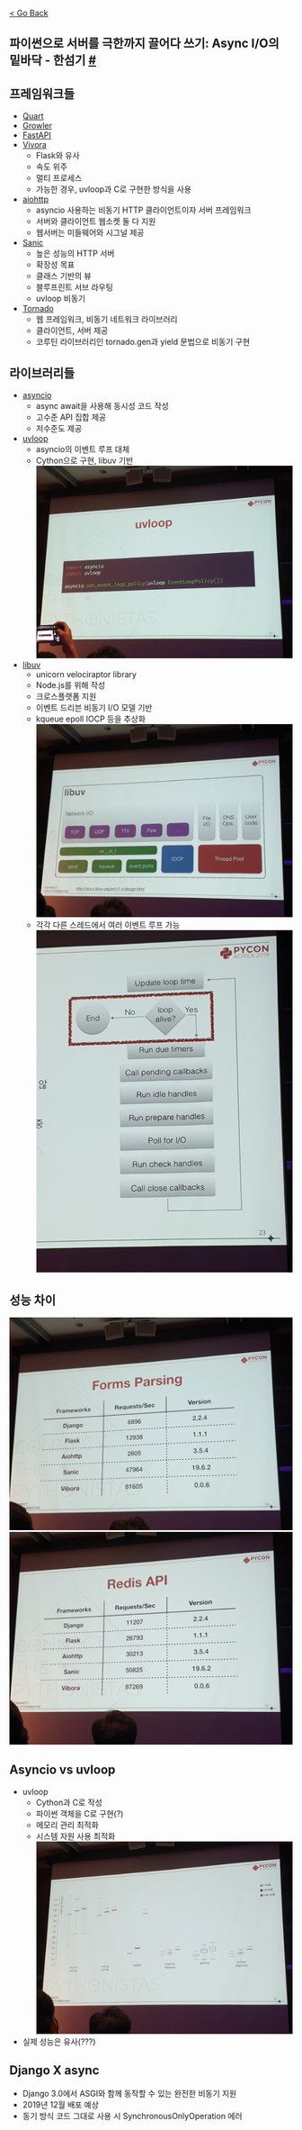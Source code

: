 [< Go Back](../index.md)

파이썬으로 서버를 극한까지 끌어다 쓰기: Async I/O의 밑바닥 - 한섬기 [#](https://www.pycon.kr/program/talk-detail?id=90)
---

프레임워크들
---
* [Quart](https://gitlab.com/pgjones/quart)
* [Growler](https://github.com/pyGrowler/Growler)
* [FastAPI](https://github.com/tiangolo/fastapi)
* [Vivora](https://github.com/vibora-io/vibora)
    * Flask와 유사
    * 속도 위주
    * 멀티 프로세스
    * 가능한 경우, uvloop과 C로 구현한 방식을 사용
* [aiohttp](https://github.com/aio-libs/aiohttp)
    * asyncio 사용하는 비동기 HTTP 클라이언트이자 서버 프레임워크
    * 서버와 클라이언트 웹소켓 둘 다 지원
    * 웹서버는 미들웨어와 시그널 제공
* [Sanic](https://github.com/huge-success/sanic)
    * 높은 성능의 HTTP 서버
    * 확장성 목표
    * 클래스 기반의 뷰
    * 블루프린트 서브 라우팅
    * uvloop 비동기
* [Tornado](https://github.com/tornadoweb/tornado)
    * 웹 프레임워크, 비동기 네트워크 라이브러리
    * 클라이언트, 서버 제공
    * 코루틴 라이브러리인 tornado.gen과 yield 문법으로 비동기 구현

라이브러리들
---
* [asyncio](https://docs.python.org/ko/3/library/asyncio.html)
    * async await을 사용해 동시성 코드 작성
    * 고수준 API 집합 제공
    * 저수준도 제공
* [uvloop](https://github.com/MagicStack/uvloop)
    * asyncio의 이벤트 루프 대체
    * Cython으로 구현, libuv 기반
![uvloop 코드](./static/server_is_still_fast_as_fuck_bois/1.jpg)
* [libuv](https://github.com/libuv/libuv)
    * unicorn velociraptor library
    * Node.js를 위해 작성
    * 크로스플랫폼 지원
    * 이벤트 드리븐 비동기 I/O 모델 기반
    * kqueue epoll IOCP 등을 추상화
![libuv 구조](./static/server_is_still_fast_as_fuck_bois/2.jpg)
    * 각각 다른 스레드에서 여러 이벤트 루프 가능
![libuv 이벤트 루프](./static/server_is_still_fast_as_fuck_bois/3.jpg)

성능 차이
---
![폼 파싱](./static/server_is_still_fast_as_fuck_bois/4.jpg)
![Redis](./static/server_is_still_fast_as_fuck_bois/5.jpg)

Asyncio vs uvloop
---
* uvloop
    * Cython과 C로 작성
    * 파이썬 객체을 C로 구현(?)
    * 메모리 관리 최적화
    * 시스템 자원 사용 최적화
![실 성능](./static/server_is_still_fast_as_fuck_bois/6.jpg)
* 실제 성능은 유사(???)

Django X async
---
* Django 3.0에서 ASGI와 함께 동작할 수 있는 완전한 비동기 지원
* 2019년 12월 배포 예상
* 동기 방식 코드 그대로 사용 시 SynchronousOnlyOperation 에러

